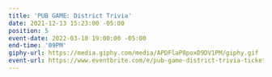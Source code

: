 ```yaml
---
title: 'PUB GAME: District Trivia'
date: 2021-12-13 15:23:00 -05:00
position: 5
event-date: 2022-03-10 19:00:00 -05:00
end-time: '09PM'
giphy-url: https://media.giphy.com/media/APDFlaP8poxD9DV1PM/giphy.gif
event-url: https://www.eventbrite.com/e/pub-game-district-trivia-tickets-265148605617
---
```


